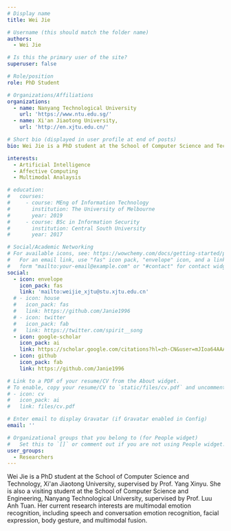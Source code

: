 ```yaml
---
# Display name
title: Wei Jie

# Username (this should match the folder name)
authors:
  - Wei Jie

# Is this the primary user of the site?
superuser: false

# Role/position
role: PhD Student

# Organizations/Affiliations
organizations:
  - name: Nanyang Technological University
    url: 'https://www.ntu.edu.sg/'
  - name: Xi'an Jiaotong University,
    url: 'http://en.xjtu.edu.cn/'

# Short bio (displayed in user profile at end of posts)
bio: Wei Jie is a PhD student at the School of Computer Science and Technology, Xi'an Jiaotong University, supervised by Prof. Yang Xinyu.

interests:
  - Artificial Intelligence
  - Affective Computing
  - Multimodal Analaysis

# education:
#   courses:
#     - course: MEng of Information Technology
#       institution: The University of Melbourne
#       year: 2019
#     - course: BSc in Information Security
#       institution: Central South University
#       year: 2017

# Social/Academic Networking
# For available icons, see: https://wowchemy.com/docs/getting-started/page-builder/#icons
#   For an email link, use "fas" icon pack, "envelope" icon, and a link in the
#   form "mailto:your-email@example.com" or "#contact" for contact widget.
social:
  - icon: envelope
    icon_pack: fas
    link: 'mailto:weijie_xjtu@stu.xjtu.edu.cn'
  # - icon: house
  #   icon_pack: fas
  #   link: https://github.com/Janie1996
  # - icon: twitter
  #   icon_pack: fab
  #   link: https://twitter.com/spirit__song
  - icon: google-scholar
    icon_pack: ai
    link: https://scholar.google.com/citations?hl=zh-CN&user=mJIoa64AAAAJ
  - icon: github
    icon_pack: fab
    link: https://github.com/Janie1996

# Link to a PDF of your resume/CV from the About widget.
# To enable, copy your resume/CV to `static/files/cv.pdf` and uncomment the lines below.
# - icon: cv
#   icon_pack: ai
#   link: files/cv.pdf

# Enter email to display Gravatar (if Gravatar enabled in Config)
email: ''

# Organizational groups that you belong to (for People widget)
#   Set this to `[]` or comment out if you are not using People widget.
user_groups:
  - Researchers
---
```


Wei Jie is a PhD student at the School of Computer Science and Technology, Xi'an Jiaotong University, supervised by Prof. Yang Xinyu. She is also a visiting student at the School of Computer Science and Engineering, Nanyang Technological University, supervised by Prof. Luu Anh Tuan. Her current research interests are multimodal emotion recognition, including speech and conversation emotion recognition, facial expression, body gesture, and multimodal fusion.
